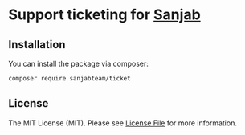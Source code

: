 # Support ticketing for [Sanjab](https://github.com/sanjabteam/sanjab)


## Installation

You can install the package via composer:

```bash
composer require sanjabteam/ticket
```

## License

The MIT License (MIT). Please see [License File](LICENSE.md) for more information.
